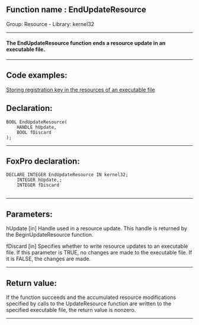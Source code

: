 
## Function name : EndUpdateResource
Group: Resource - Library: kernel32    
***  


#### The EndUpdateResource function ends a resource update in an executable file.
***  


## Code examples:
[Storing registration key in the resources of an executable file](../../samples/sample_401.md)  

## Declaration:
```foxpro  
BOOL EndUpdateResource(
	HANDLE hUpdate,
	BOOL fDiscard
);  
```  
***  


## FoxPro declaration:
```foxpro  
DECLARE INTEGER EndUpdateResource IN kernel32;
	INTEGER hUpdate,;
	INTEGER fDiscard
  
```  
***  


## Parameters:
hUpdate
[in] Handle used in a resource update. This handle is returned by the BeginUpdateResource function. 

fDiscard
[in] Specifies whether to write resource updates to an executable file. If this parameter is TRUE, no changes are made to the executable file. If it is FALSE, the changes are made.  
***  


## Return value:
If the function succeeds and the accumulated resource modifications specified by calls to the UpdateResource function are written to the specified executable file, the return value is nonzero.  
***  

